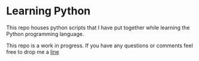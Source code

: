 # Learning Python

This repo houses python scripts that I have put together while learning the Python programming language.

This repo is a work in progress. If you have any questions or comments feel free to drop me a [line](emailto:pjulian.ufl.edu)
